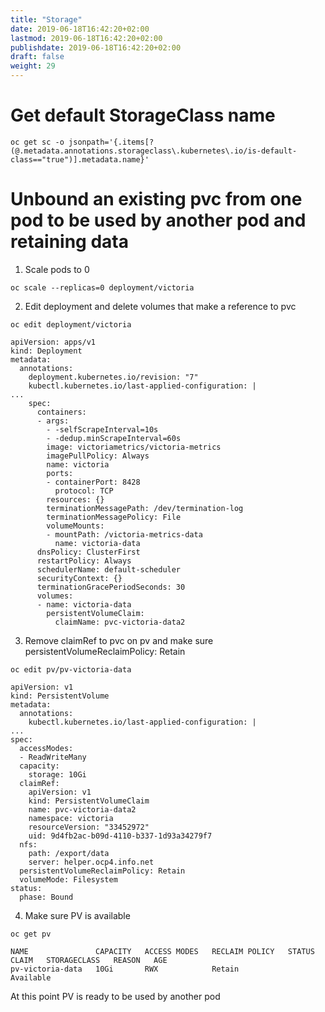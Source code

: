```yaml
---
title: "Storage"
date: 2019-06-18T16:42:20+02:00
lastmod: 2019-06-18T16:42:20+02:00
publishdate: 2019-06-18T16:42:20+02:00
draft: false
weight: 29
---
```


# Get default StorageClass name

```
oc get sc -o jsonpath='{.items[?(@.metadata.annotations.storageclass\.kubernetes\.io/is-default-class=="true")].metadata.name}'
```

# Unbound an existing pvc from one pod to be used by another pod and retaining data

1. Scale pods to 0

```
oc scale --replicas=0 deployment/victoria
```

2. Edit deployment and delete volumes that make a reference to pvc

```
oc edit deployment/victoria

apiVersion: apps/v1
kind: Deployment
metadata:
  annotations:
    deployment.kubernetes.io/revision: "7"
    kubectl.kubernetes.io/last-applied-configuration: |
...
    spec:
      containers:
      - args:
        - -selfScrapeInterval=10s
        - -dedup.minScrapeInterval=60s
        image: victoriametrics/victoria-metrics
        imagePullPolicy: Always
        name: victoria
        ports:
        - containerPort: 8428
          protocol: TCP
        resources: {}
        terminationMessagePath: /dev/termination-log
        terminationMessagePolicy: File
        volumeMounts:
        - mountPath: /victoria-metrics-data
          name: victoria-data
      dnsPolicy: ClusterFirst
      restartPolicy: Always
      schedulerName: default-scheduler
      securityContext: {}
      terminationGracePeriodSeconds: 30
      volumes:
      - name: victoria-data
        persistentVolumeClaim:
          claimName: pvc-victoria-data2
```

3. Remove claimRef to pvc on pv and make sure persistentVolumeReclaimPolicy: Retain

```
oc edit pv/pv-victoria-data

apiVersion: v1
kind: PersistentVolume
metadata:
  annotations:
    kubectl.kubernetes.io/last-applied-configuration: |
...
spec:
  accessModes:
  - ReadWriteMany
  capacity:
    storage: 10Gi
  claimRef:
    apiVersion: v1
    kind: PersistentVolumeClaim
    name: pvc-victoria-data2
    namespace: victoria
    resourceVersion: "33452972"
    uid: 9d4fb2ac-b09d-4110-b337-1d93a34279f7
  nfs:
    path: /export/data
    server: helper.ocp4.info.net
  persistentVolumeReclaimPolicy: Retain
  volumeMode: Filesystem
status:
  phase: Bound
```

4. Make sure PV is available

```
oc get pv

NAME               CAPACITY   ACCESS MODES   RECLAIM POLICY   STATUS      CLAIM   STORAGECLASS   REASON   AGE
pv-victoria-data   10Gi       RWX            Retain           Available  
```
At this point PV is ready to be used by another pod
